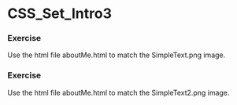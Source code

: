 # CSS_Set_Intro3

### Exercise 
Use the html file aboutMe.html to match the SimpleText.png image.

### Exercise 
Use the html file aboutMe.html to match the SimpleText2.png image.
